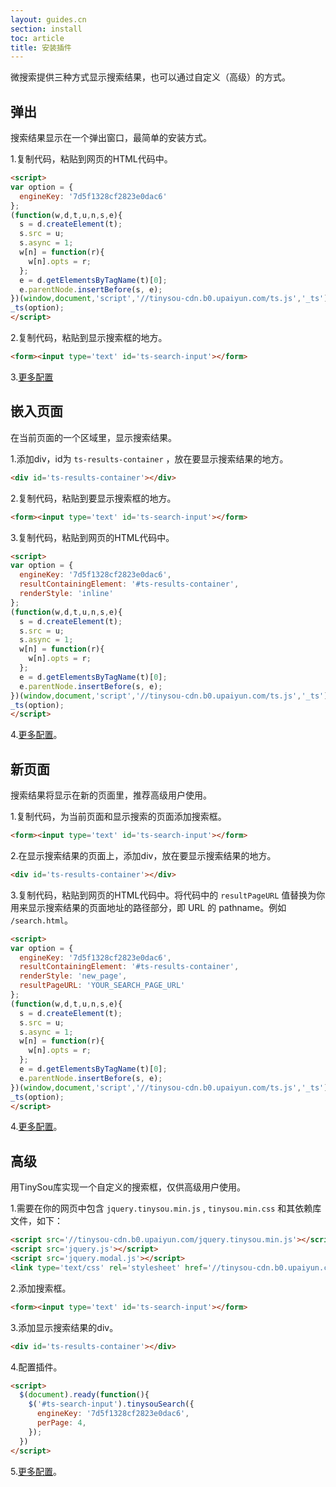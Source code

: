 ```yaml
---
layout: guides.cn
section: install
toc: article
title: 安装插件
---
```


微搜索提供三种方式显示搜索结果，也可以通过自定义（高级）的方式。

## 弹出

搜索结果显示在一个弹出窗口，最简单的安装方式。

1.复制代码，粘贴到网页的HTML代码中。

```html
<script>
var option = {
  engineKey: '7d5f1328cf2823e0dac6'
};
(function(w,d,t,u,n,s,e){
  s = d.createElement(t);
  s.src = u;
  s.async = 1;
  w[n] = function(r){
    w[n].opts = r;
  };
  e = d.getElementsByTagName(t)[0];
  e.parentNode.insertBefore(s, e);
})(window,document,'script','//tinysou-cdn.b0.upaiyun.com/ts.js','_ts');
_ts(option);
</script>
```

2.复制代码，粘贴到显示搜索框的地方。

```html
<form><input type='text' id='ts-search-input'></form>
```

3.[更多配置][custom-js]

## 嵌入页面

在当前页面的一个区域里，显示搜索结果。

1.添加div，id为 `ts-results-container` ，放在要显示搜索结果的地方。

```html
<div id='ts-results-container'></div>
```

2.复制代码，粘贴到要显示搜索框的地方。

```html
<form><input type='text' id='ts-search-input'></form>
```

3.复制代码，粘贴到网页的HTML代码中。

```html
<script>
var option = {
  engineKey: '7d5f1328cf2823e0dac6',
  resultContainingElement: '#ts-results-container',
  renderStyle: 'inline'
};
(function(w,d,t,u,n,s,e){
  s = d.createElement(t);
  s.src = u;
  s.async = 1;
  w[n] = function(r){
    w[n].opts = r;
  };
  e = d.getElementsByTagName(t)[0];
  e.parentNode.insertBefore(s, e);
})(window,document,'script','//tinysou-cdn.b0.upaiyun.com/ts.js','_ts');
_ts(option);
</script>
```

4.[更多配置][custom-js]。

## 新页面

搜索结果将显示在新的页面里，推荐高级用户使用。

1.复制代码，为当前页面和显示搜索的页面添加搜索框。

```html
<form><input type='text' id='ts-search-input'></form>
```

2.在显示搜索结果的页面上，添加div，放在要显示搜索结果的地方。

```html
<div id='ts-results-container'></div>
```

3.复制代码，粘贴到网页的HTML代码中。将代码中的 `resultPageURL` 值替换为你用来显示搜索结果的页面地址的路径部分，即 URL 的 pathname。例如 `/search.html`。

```html
<script>
var option = {
  engineKey: '7d5f1328cf2823e0dac6',
  resultContainingElement: '#ts-results-container',
  renderStyle: 'new_page',
  resultPageURL: 'YOUR_SEARCH_PAGE_URL'
};
(function(w,d,t,u,n,s,e){
  s = d.createElement(t);
  s.src = u;
  s.async = 1;
  w[n] = function(r){
    w[n].opts = r;
  };
  e = d.getElementsByTagName(t)[0];
  e.parentNode.insertBefore(s, e);
})(window,document,'script','//tinysou-cdn.b0.upaiyun.com/ts.js','_ts');
_ts(option);
</script>
```

4.[更多配置][custom-js]。

## 高级

用TinySou库实现一个自定义的搜索框，仅供高级用户使用。

1.需要在你的网页中包含 `jquery.tinysou.min.js` , `tinysou.min.css` 和其依赖库文件，如下：

```html
<script src='//tinysou-cdn.b0.upaiyun.com/jquery.tinysou.min.js'></script>
<script src='jquery.js'></script>
<script src='jquery.modal.js'></script>
<link type='text/css' rel='stylesheet' href='//tinysou-cdn.b0.upaiyun.com/tinysou.min.css' media='all' />
```

2.添加搜索框。

```html
<form><input type='text' id='ts-search-input'></form>
```

3.添加显示搜索结果的div。

```html
<div id='ts-results-container'></div>
```

4.配置插件。

```html
<script>
  $(document).ready(function(){
    $('#ts-search-input').tinysouSearch({
      engineKey: '7d5f1328cf2823e0dac6',
      perPage: 4,
    });
  })
</script>
```

5.[更多配置][custom-js]。

[resource_structure]:resource_structure.png
[add-domain]:add-domain.png
[field_types]:/v1/overview.html#3-Field-Types
[search_api]:/v1/searching.html
[custom-js]:/guides/custom-search.html
